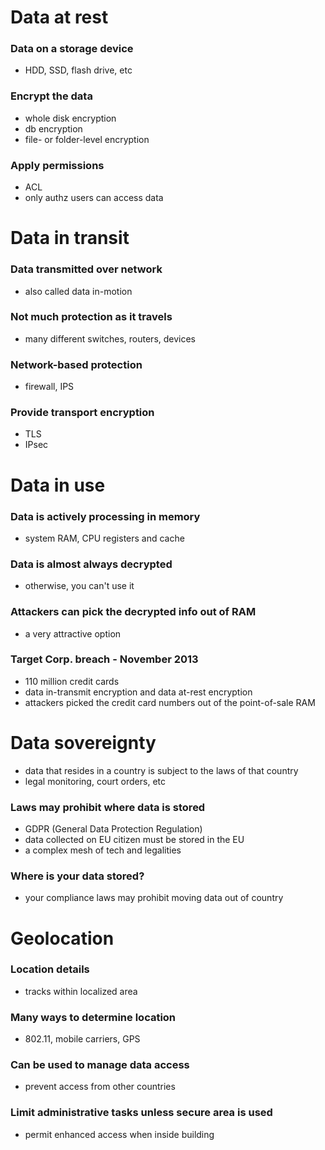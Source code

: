 # Data at rest
### Data on a storage device
- HDD, SSD, flash drive, etc
### Encrypt the data
- whole disk encryption
- db encryption
- file- or folder-level encryption
### Apply permissions
- ACL
- only authz users can access data
# Data in transit
### Data transmitted over network
- also called data in-motion
### Not much protection as it travels
- many different switches, routers, devices
### Network-based protection
- firewall, IPS
### Provide transport encryption
- TLS
- IPsec
# Data in use
### Data is actively processing in memory
- system RAM, CPU registers and cache
### Data is almost always decrypted
- otherwise, you can't use it
### Attackers can pick the decrypted info out of RAM
- a very attractive option
### Target Corp. breach - November 2013
- 110 million credit cards
- data in-transmit encryption and data at-rest encryption
- attackers picked the credit card numbers out of the point-of-sale RAM
# Data sovereignty
- data that resides in a country is subject to the laws of that country
- legal monitoring, court orders, etc
### Laws may prohibit where data is stored
- GDPR (General Data Protection Regulation)
- data collected on EU citizen must be stored in the EU
- a complex mesh of tech and legalities
### Where is your data stored?
- your compliance laws may prohibit moving data out of country
# Geolocation
### Location details
- tracks within localized area
### Many ways to determine location
- 802.11, mobile carriers, GPS
### Can be used to manage data access
- prevent access from other countries
### Limit administrative tasks unless secure area is used
- permit enhanced access when inside building
